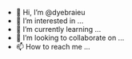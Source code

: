 - 👋 Hi, I’m @dyebraieu
- 👀 I’m interested in ...
- 🌱 I’m currently learning ...
- 💞️ I’m looking to collaborate on ...
- 📫 How to reach me ...

<!---
dyebraieu/dyebraieu is a ✨ special ✨ repository because its `README.md` (this file) appears on your GitHub profile.
You can click the Preview link to take a look at your changes.
--->
